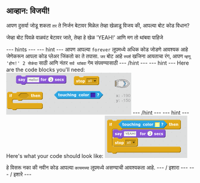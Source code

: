 ## आव्हान: विजयी!

आपण दुसर्या जोडू शकता `तर` ते निर्जन बेटावर मिळेल तेव्हा खेळाडू विजय की, आपल्या बोट कोड विधान?

जेव्हा बोट पिवळे वाळवंट बेटावर जाते, तेव्हा हे खेळ 'YEAH!' आणि मग तो थांबवा पाहिजे

\--- hints \--- \--- hint \--- आपण आपल्या `forever` लूपमध्ये अधिक कोड जोडणे आवश्यक आहे जेणेकरून आपला कोड प्लेअर जिंकतो का ते तपासा. `जर` बोट आहे `स्पर्श` खजिना आयताचा रंग, आपण `म्हणू 'होय!' 2 सेकंदा` साठी आणि नंतर `सर्व थांबवा` गेम संपवण्यासाठी \--- /hint \--- \--- hint \--- Here are the code blocks you'll need: ![screenshot](images/boat-win-blocks.png) \--- /hint \--- \--- hint \--- Here's what your code should look like: ![screenshot](images/boat-win-code.png)

हे विसरू नका की नवीन कोड आपल्या `कायमच्या` लूपमध्ये असण्याची आवश्यकता आहे. \--- / इशारा \--- \--- / इशारे \---